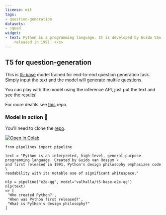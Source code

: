```yaml
---
license: mit
tags:
- question-generation
datasets:
- squad
widget:
- text: Python is a programming language. It is developed by Guido Van Rossum and
    released in 1991. </s>
---
```


## T5 for question-generation
This is [t5-base](https://arxiv.org/abs/1910.10683) model trained for end-to-end question generation task. Simply input the text and the model will generate multile questions. 

You can play with the model using the inference API, just put the text and see the results!

For more deatils see [this](https://github.com/patil-suraj/question_generation) repo.

### Model in action 🚀

You'll need to clone the [repo](https://github.com/patil-suraj/question_generation).

[![Open In Colab](https://colab.research.google.com/assets/colab-badge.svg)](https://colab.research.google.com/github/patil-suraj/question_generation/blob/master/question_generation.ipynb)

```python3
from pipelines import pipeline

text = "Python is an interpreted, high-level, general-purpose programming language. Created by Guido van Rossum \
and first released in 1991, Python's design philosophy emphasizes code \
readability with its notable use of significant whitespace."

nlp = pipeline("e2e-qg", model="valhalla/t5-base-e2e-qg")
nlp(text)
=> [
 'Who created Python?',
 'When was Python first released?',
 "What is Python's design philosophy?"
]
```